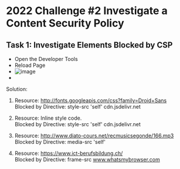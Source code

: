 # 2022 Challenge #2 Investigate a Content Security Policy
## Task 1: Investigate Elements Blocked by CSP
- Open the Developer Tools
- Reload Page
- ![image](https://github.com/user-attachments/assets/de6445ca-a5f4-4105-b6e5-3dd470e16f75)
- 
Solution:

1. Resource: http://fonts.googleapis.com/css?family=Droid+Sans<br/>
Blocked by Directive: style-src 'self' cdn.jsdelivr.net

2. Resource: Inline style code.<br/>
Blocked by Directive: style-src 'self' cdn.jsdelivr.net

3. Resource: http://www.diato-cours.net/recmusicsegonde/166.mp3<br/>
Blocked by Directive: media-src 'self'

4. Resource: https://www.ict-berufsbildung.ch/<br/>
Blocked by Directive: frame-src www.whatsmybrowser.com

